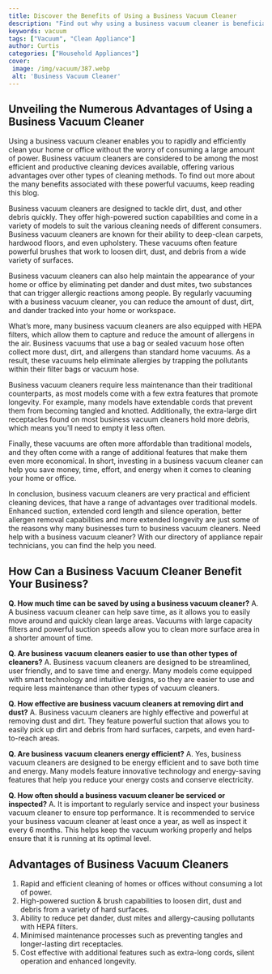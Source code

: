 ```yaml
---
title: Discover the Benefits of Using a Business Vacuum Cleaner
description: "Find out why using a business vacuum cleaner is beneficial for your business and the different features to consider when choosing the right one Get the most out of your cleaning routine with the right vacuum"
keywords: vacuum
tags: ["Vacuum", "Clean Appliance"]
author: Curtis
categories: ["Household Appliances"]
cover: 
 image: /img/vacuum/387.webp
 alt: 'Business Vacuum Cleaner'
---
```

## Unveiling the Numerous Advantages of Using a Business Vacuum Cleaner
 
Using a business vacuum cleaner enables you to rapidly and efficiently clean your home or office without the worry of consuming a large amount of power. Business vacuum cleaners are considered to be among the most efficient and productive cleaning devices available, offering various advantages over other types of cleaning methods. To find out more about the many benefits associated with these powerful vacuums, keep reading this blog.

Business vacuum cleaners are designed to tackle dirt, dust, and other debris quickly. They offer high-powered suction capabilities and come in a variety of models to suit the various cleaning needs of different consumers. Business vacuum cleaners are known for their ability to deep-clean carpets, hardwood floors, and even upholstery. These vacuums often feature powerful brushes that work to loosen dirt, dust, and debris from a wide variety of surfaces.

Business vacuum cleaners can also help maintain the appearance of your home or office by eliminating pet dander and dust mites, two substances that can trigger allergic reactions among people. By regularly vacuuming with a business vacuum cleaner, you can reduce the amount of dust, dirt, and dander tracked into your home or workspace.

What’s more, many business vacuum cleaners are also equipped with HEPA filters, which allow them to capture and reduce the amount of allergens in the air. Business vacuums that use a bag or sealed vacuum hose often collect more dust, dirt, and allergens than standard home vacuums. As a result, these vacuums help eliminate allergies by trapping the pollutants within their filter bags or vacuum hose. 

Business vacuum cleaners require less maintenance than their traditional counterparts, as most models come with a few extra features that promote longevity. For example, many models have extendable cords that prevent them from becoming tangled and knotted. Additionally, the extra-large dirt receptacles found on most business vacuum cleaners hold more debris, which means you'll need to empty it less often.

Finally, these vacuums are often more affordable than traditional models, and they often come with a range of additional features that make them even more economical. In short, investing in a business vacuum cleaner can help you save money, time, effort, and energy when it comes to cleaning your home or office. 

In conclusion, business vacuum cleaners are very practical and efficient cleaning devices, that have a range of advantages over traditional models. Enhanced suction, extended cord length and silence operation, better allergen removal capabilities and more extended longevity are just some of the reasons why many businesses turn to business vacuum cleaners. Need help with a business vacuum cleaner? With our directory of appliance repair technicians, you can find the help you need.

## How Can a Business Vacuum Cleaner Benefit Your Business?

**Q. How much time can be saved by using a business vacuum cleaner?** 
A. A business vacuum cleaner can help save time, as it allows you to easily move around and quickly clean large areas. Vacuums with large capacity filters and powerful suction speeds allow you to clean more surface area in a shorter amount of time. 

**Q. Are business vacuum cleaners easier to use than other types of cleaners?** 
A. Business vacuum cleaners are designed to be streamlined, user friendly, and to save time and energy. Many models come equipped with smart technology and intuitive designs, so they are easier to use and require less maintenance than other types of vacuum cleaners. 

**Q. How effective are business vacuum cleaners at removing dirt and dust?** 
A. Business vacuum cleaners are highly effective and powerful at removing dust and dirt. They feature powerful suction that allows you to easily pick up dirt and debris from hard surfaces, carpets, and even hard-to-reach areas. 

**Q. Are business vacuum cleaners energy efficient?**
A. Yes, business vacuum cleaners are designed to be energy efficient and to save both time and energy. Many models feature innovative technology and energy-saving features that help you reduce your energy costs and conserve electricity. 

**Q. How often should a business vacuum cleaner be serviced or inspected?**
A. It is important to regularly service and inspect your business vacuum cleaner to ensure top performance. It is recommended to service your business vacuum cleaner at least once a year, as well as inspect it every 6 months. This helps keep the vacuum working properly and helps ensure that it is running at its optimal level.

## Advantages of Business Vacuum Cleaners

1. Rapid and efficient cleaning of homes or offices without consuming a lot of power.
2. High-powered suction & brush capabilities to loosen dirt, dust and debris from a variety of hard surfaces. 
3. Ability to reduce pet dander, dust mites and allergy-causing pollutants with HEPA filters.
4. Minimised maintenance processes such as preventing tangles and longer-lasting dirt receptacles.
5. Cost effective with additional features such as extra-long cords, silent operation and enhanced longevity.
